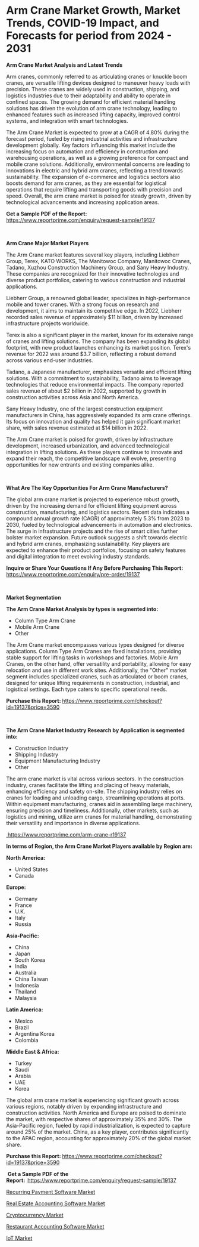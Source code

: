 <p><h1>Arm Crane Market Growth, Market Trends, COVID-19 Impact, and Forecasts for period from 2024 - 2031</h1></p><p><strong>Arm Crane Market Analysis and Latest Trends</strong></p>
<p><p>Arm cranes, commonly referred to as articulating cranes or knuckle boom cranes, are versatile lifting devices designed to maneuver heavy loads with precision. These cranes are widely used in construction, shipping, and logistics industries due to their adaptability and ability to operate in confined spaces. The growing demand for efficient material handling solutions has driven the evolution of arm crane technology, leading to enhanced features such as increased lifting capacity, improved control systems, and integration with smart technologies.</p><p>The Arm Crane Market is expected to grow at a CAGR of 4.80% during the forecast period, fueled by rising industrial activities and infrastructure development globally. Key factors influencing this market include the increasing focus on automation and efficiency in construction and warehousing operations, as well as a growing preference for compact and mobile crane solutions. Additionally, environmental concerns are leading to innovations in electric and hybrid arm cranes, reflecting a trend towards sustainability. The expansion of e-commerce and logistics sectors also boosts demand for arm cranes, as they are essential for logistical operations that require lifting and transporting goods with precision and speed. Overall, the arm crane market is poised for steady growth, driven by technological advancements and increasing application areas.</p></p>
<p><strong>Get a Sample PDF of the Report:&nbsp;</strong> <a href="https://www.reportprime.com/enquiry/request-sample/19137?utm_campaign=1140&utm_medium=2&utm_source=Github&utm_content=ia&utm_term=22112024&utm_id=arm-crane">https://www.reportprime.com/enquiry/request-sample/19137</a></p>
<p>&nbsp;</p>
<p><strong>Arm Crane Major Market Players</strong></p>
<p><p>The Arm Crane market features several key players, including Liebherr Group, Terex, KATO WORKS, The Manitowoc Company, Manitowoc Cranes, Tadano, Xuzhou Construction Machinery Group, and Sany Heavy Industry. These companies are recognized for their innovative technologies and diverse product portfolios, catering to various construction and industrial applications.</p><p>Liebherr Group, a renowned global leader, specializes in high-performance mobile and tower cranes. With a strong focus on research and development, it aims to maintain its competitive edge. In 2022, Liebherr recorded sales revenue of approximately $11 billion, driven by increased infrastructure projects worldwide.</p><p>Terex is also a significant player in the market, known for its extensive range of cranes and lifting solutions. The company has been expanding its global footprint, with new product launches enhancing its market position. Terex's revenue for 2022 was around $3.7 billion, reflecting a robust demand across various end-user industries.</p><p>Tadano, a Japanese manufacturer, emphasizes versatile and efficient lifting solutions. With a commitment to sustainability, Tadano aims to leverage technologies that reduce environmental impacts. The company reported sales revenue of about $2 billion in 2022, supported by growth in construction activities across Asia and North America.</p><p>Sany Heavy Industry, one of the largest construction equipment manufacturers in China, has aggressively expanded its arm crane offerings. Its focus on innovation and quality has helped it gain significant market share, with sales revenue estimated at $14 billion in 2022.</p><p>The Arm Crane market is poised for growth, driven by infrastructure development, increased urbanization, and advanced technological integration in lifting solutions. As these players continue to innovate and expand their reach, the competitive landscape will evolve, presenting opportunities for new entrants and existing companies alike.</p></p>
<p>&nbsp;</p>
<p><strong>What Are The Key Opportunities For Arm Crane Manufacturers?</strong></p>
<p><p>The global arm crane market is projected to experience robust growth, driven by the increasing demand for efficient lifting equipment across construction, manufacturing, and logistics sectors. Recent data indicates a compound annual growth rate (CAGR) of approximately 5.3% from 2023 to 2030, fueled by technological advancements in automation and electronics. The surge in infrastructure projects and the rise of smart cities further bolster market expansion. Future outlook suggests a shift towards electric and hybrid arm cranes, emphasizing sustainability. Key players are expected to enhance their product portfolios, focusing on safety features and digital integration to meet evolving industry standards.</p></p>
<p><strong>Inquire or Share Your Questions If Any Before Purchasing This Report:</strong> <a href="https://www.reportprime.com/enquiry/pre-order/19137?utm_campaign=1140&utm_medium=2&utm_source=Github&utm_content=ia&utm_term=22112024&utm_id=arm-crane">https://www.reportprime.com/enquiry/pre-order/19137</a></p>
<p>&nbsp;</p>
<p><strong>Market Segmentation</strong></p>
<p><strong>The Arm Crane Market Analysis by types is segmented into:</strong></p>
<p><ul><li>Column Type Arm Crane</li><li>Mobile Arm Crane</li><li>Other</li></ul></p>
<p><p>The Arm Crane market encompasses various types designed for diverse applications. Column Type Arm Cranes are fixed installations, providing stable support for lifting tasks in workshops and factories. Mobile Arm Cranes, on the other hand, offer versatility and portability, allowing for easy relocation and use in different work sites. Additionally, the "Other" market segment includes specialized cranes, such as articulated or boom cranes, designed for unique lifting requirements in construction, industrial, and logistical settings. Each type caters to specific operational needs.</p></p>
<p><strong>Purchase this Report:&nbsp;</strong><a href="https://www.reportprime.com/checkout?id=19137&price=3590&utm_campaign=1140&utm_medium=2&utm_source=Github&utm_content=ia&utm_term=22112024&utm_id=arm-crane">https://www.reportprime.com/checkout?id=19137&price=3590</a></p>
<p>&nbsp;</p>
<p><strong>The Arm Crane Market Industry Research by Application is segmented into:</strong></p>
<p><ul><li>Construction Industry</li><li>Shipping Industry</li><li>Equipment Manufacturing Industry</li><li>Other</li></ul></p>
<p><p>The arm crane market is vital across various sectors. In the construction industry, cranes facilitate the lifting and placing of heavy materials, enhancing efficiency and safety on-site. The shipping industry relies on cranes for loading and unloading cargo, streamlining operations at ports. Within equipment manufacturing, cranes aid in assembling large machinery, ensuring precision and timeliness. Additionally, other markets, such as logistics and mining, utilize arm cranes for material handling, demonstrating their versatility and importance in diverse applications.</p></p>
<p><a href="https://www.reportprime.com/arm-crane-r19137?utm_campaign=1140&utm_medium=2&utm_source=Github&utm_content=ia&utm_term=22112024&utm_id=arm-crane">&nbsp;https://www.reportprime.com/arm-crane-r19137</a></p>
<p><strong>In terms of Region, the Arm Crane Market Players available by Region are:</strong></p>
<p>
    <p> <strong> North America: </strong>
        <ul>
            <li>United States</li>
            <li>Canada</li>
        </ul>
        </p> 
    <p> <strong> Europe: </strong>
        <ul>
            <li>Germany</li>
            <li>France</li>
            <li>U.K.</li>
            <li>Italy</li>
            <li>Russia</li>
        </ul>
        </p> 
    <p> <strong> Asia-Pacific: </strong>
        <ul>
            <li>China</li>
            <li>Japan</li>
            <li>South Korea</li>
            <li>India</li>
            <li>Australia</li>
            <li>China Taiwan</li>
            <li>Indonesia</li>
            <li>Thailand</li>
            <li>Malaysia</li>
        </ul>
        </p> 
    <p> <strong> Latin America: </strong>
        <ul>
            <li>Mexico</li>
            <li>Brazil</li>
            <li>Argentina Korea</li>
            <li>Colombia</li>
        </ul>
        </p> 
    <p> <strong> Middle East & Africa: </strong>
        <ul>
            <li>Turkey</li>
            <li>Saudi</li>
            <li>Arabia</li>
            <li>UAE</li>
            <li>Korea</li>
        </ul>
    </p>
    </p>
<p><p>The global arm crane market is experiencing significant growth across various regions, notably driven by expanding infrastructure and construction activities. North America and Europe are poised to dominate the market, with respective shares of approximately 35% and 30%. The Asia-Pacific region, fueled by rapid industrialization, is expected to capture around 25% of the market. China, as a key player, contributes significantly to the APAC region, accounting for approximately 20% of the global market share.</p></p>
<p><strong>Purchase this Report: </strong><a href="https://www.reportprime.com/checkout?id=19137&price=3590&utm_campaign=1140&utm_medium=2&utm_source=Github&utm_content=ia&utm_term=22112024&utm_id=arm-crane">https://www.reportprime.com/checkout?id=19137&price=3590</a></p>
<p>&nbsp;<strong>Get a Sample PDF of the Report:&nbsp;&nbsp;</strong><a href="https://www.reportprime.com/enquiry/request-sample/19137?utm_campaign=1140&utm_medium=2&utm_source=Github&utm_content=ia&utm_term=22112024&utm_id=arm-crane">https://www.reportprime.com/enquiry/request-sample/19137</a></p>
<p><strong></strong></p>
<p><p><a href="https://www.linkedin.com/pulse/recurring-payment-software-market-study-creating-business-fhaqf?utm_campaign=1140&utm_medium=2&utm_source=Github&utm_content=ia&utm_term=22112024&utm_id=arm-crane">Recurring Payment Software Market</a></p><p><a href="https://www.linkedin.com/pulse/real-estate-accounting-software-industry-report-market-share-vuaqf?utm_campaign=1140&utm_medium=2&utm_source=Github&utm_content=ia&utm_term=22112024&utm_id=arm-crane">Real Estate Accounting Software Market</a></p><p><a href="https://issuu.com/reportprime-2/docs/cryptocurrency-market-size-2030.ppt_19e5e894cfad44?utm_campaign=1140&utm_medium=2&utm_source=Github&utm_content=ia&utm_term=22112024&utm_id=arm-crane">Cryptocurrency Market</a></p><p><a href="https://www.linkedin.com/pulse/report-global-restaurant-accounting-software-size-valuation-skuxf?utm_campaign=1140&utm_medium=2&utm_source=Github&utm_content=ia&utm_term=22112024&utm_id=arm-crane">Restaurant Accounting Software Market</a></p><p><a href="https://issuu.com/reportprime-2/docs/iot-market-size-2030.pptx_dda8e7e170d8d6?utm_campaign=1140&utm_medium=2&utm_source=Github&utm_content=ia&utm_term=22112024&utm_id=arm-crane">IoT Market</a></p></p>
